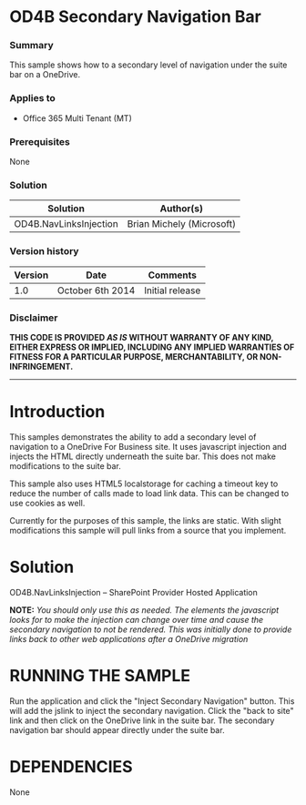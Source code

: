 # OD4B Secondary Navigation Bar #

### Summary ###
This sample shows how to a secondary level of navigation under the suite bar on a OneDrive. 

### Applies to ###
-  Office 365 Multi Tenant (MT)

### Prerequisites ###
None

### Solution ###
Solution | Author(s)
---------|----------
OD4B.NavLinksInjection | Brian Michely (Microsoft) 

### Version history ###
Version  | Date | Comments
---------| -----| --------
1.0  | October 6th 2014 | Initial release

### Disclaimer ###
**THIS CODE IS PROVIDED *AS IS* WITHOUT WARRANTY OF ANY KIND, EITHER EXPRESS OR IMPLIED, INCLUDING ANY IMPLIED WARRANTIES OF FITNESS FOR A PARTICULAR PURPOSE, MERCHANTABILITY, OR NON-INFRINGEMENT.**


----------

# Introduction #

This samples demonstrates the ability to add a secondary level of navigation to a OneDrive For Business site. It uses javascript injection and injects the HTML directly underneath the suite bar. This does not make modifications to the suite bar. 

This sample also uses HTML5 localstorage for caching a timeout key to reduce the number of calls made to load link data. This can be changed to use cookies as well.

Currently for the purposes of this sample, the links are static. With slight modifications this sample will pull links from a source that you implement. 


# Solution #

OD4B.NavLinksInjection – SharePoint Provider Hosted Application 

**NOTE:** *You should only use this as needed. The elements the javascript looks for to make the injection can change over time and cause the secondary navigation to not be rendered. This was initially done to provide links back to other web applications after a OneDrive migration*


# RUNNING THE SAMPLE #
Run the application and click the "Inject Secondary Navigation" button. This will add the jslink to inject the secondary navigation. Click the "back to site" link and then click on the OneDrive link in the suite bar. The secondary navigation bar should appear directly under the suite bar.

# DEPENDENCIES 

None